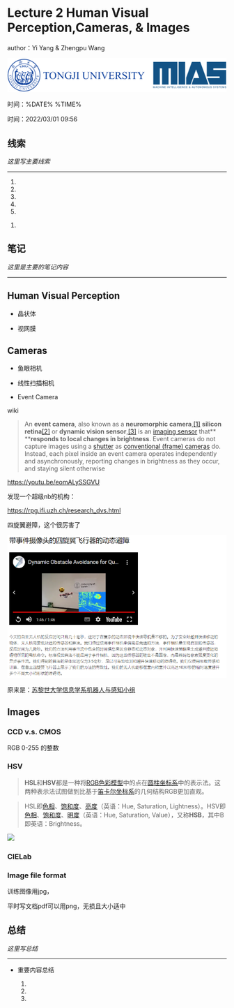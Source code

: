 # Lecture 2 Human Visual Perception,Cameras, & Images

author：Yi Yang & Zhengpu Wang

![](image/image_X4fefo_pz9.png)

时间：%DATE% %TIME%

时间：2022/03/01 09:56

## 线索

*这里写主要线索*

***

1.

2.

3.

4.

5.

<!---->

1.

## 笔记

*这里是主要的笔记内容*

***

## Human Visual Perception

*   晶状体

*   视网膜

## Cameras

*   鱼眼相机

*   线性扫描相机

*   Event Camera

wiki

> An **event camera**, also known as a **neuromorphic camera**,[\[1\]](https://en.wikipedia.org/wiki/Event_camera#cite_note-1 "\[1]") **silicon retina**[\[2\]](https://en.wikipedia.org/wiki/Event_camera#cite_note-2 "\[2]") or **dynamic vision sensor**,[\[3\]](https://en.wikipedia.org/wiki/Event_camera#cite_note-3 "\[3]") is an [imaging sensor](https://en.wikipedia.org/wiki/Image_sensor "imaging sensor") that\*\* \*\***responds to local changes in brightness**. Event cameras do not capture images using a [shutter](https://en.wikipedia.org/wiki/Shutter_\(photography\) "shutter") as [conventional (frame) cameras](https://en.wikipedia.org/wiki/Camera "conventional (frame) cameras") do. Instead, each pixel inside an event camera operates independently and asynchronously, reporting changes in brightness as they occur, and staying silent otherwise

<https://youtu.be/eomALySSGVU>

发现一个超级nb的机构：

<https://rpg.ifi.uzh.ch/research_dvs.html>

四旋翼避障，这个很厉害了

![](image/image_QF2JgDSNFw.png)

原来是：[苏黎世大学](http://www.uzh.ch/en.html "苏黎世大学")[信息学系](http://www.ifi.uzh.ch/en.html "信息学系")[机器人与感知小组](https://rpg.ifi.uzh.ch/index.html "机器人与感知小组")

## Images

### CCD v.s. CMOS

RGB 0-255 的整数

### HSV

> **HSL**和**HSV**都是一种将[RGB色彩模型](https://zh.wikipedia.org/wiki/三原色光模式 "RGB色彩模型")中的点在[圆柱坐标系](https://zh.wikipedia.org/wiki/圓柱坐標系 "圆柱坐标系")中的表示法。这两种表示法试图做到比基于[笛卡尔坐标系](https://zh.wikipedia.org/wiki/笛卡尔坐标系 "笛卡尔坐标系")的几何结构RGB更加直观。

> HSL即[色相](https://zh.wikipedia.org/wiki/色相 "色相")、[饱和度](https://zh.wikipedia.org/wiki/色度_\(色彩学\) "饱和度")、[亮度](https://zh.wikipedia.org/wiki/亮度 "亮度")（英语：Hue, Saturation, Lightness）。HSV即[色相](https://zh.wikipedia.org/wiki/色相 "色相")、[饱和度](https://zh.wikipedia.org/wiki/色度_\(色彩学\) "饱和度")、[明度](https://zh.wikipedia.org/wiki/明度 "明度")（英语：Hue, Saturation, Value），又称**HSB**，其中B即英语：Brightness。

![](https://upload.wikimedia.org/wikipedia/commons/thumb/a/a0/Hsl-hsv_models.svg/600px-Hsl-hsv_models.svg.png)

### CIELab

### Image file format

训练图像用jpg，

平时写文档pdf可以用png，无损且大小适中

## 总结

*这里写总结*

***

*   重要内容总结

    1.

    2.

    3.
